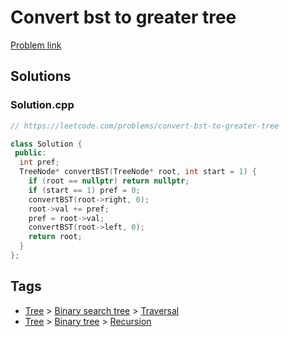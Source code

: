 # Convert bst to greater tree

[Problem link](https://leetcode.com/problems/convert-bst-to-greater-tree)

## Solutions


### Solution.cpp
```cpp
// https://leetcode.com/problems/convert-bst-to-greater-tree

class Solution {
 public:
  int pref;
  TreeNode* convertBST(TreeNode* root, int start = 1) {
    if (root == nullptr) return nullptr;
    if (start == 1) pref = 0;
    convertBST(root->right, 0);
    root->val += pref;
    pref = root->val;
    convertBST(root->left, 0);
    return root;
  }
};
```
## Tags

* [Tree](/Collections/tree.md#tree) > [Binary search tree](/Collections/tree.md#binary-search-tree) > [Traversal](/Collections/tree.md#traversal)
* [Tree](/Collections/tree.md#tree) > [Binary tree](/Collections/tree.md#binary-tree) > [Recursion](/Collections/tree.md#recursion)
